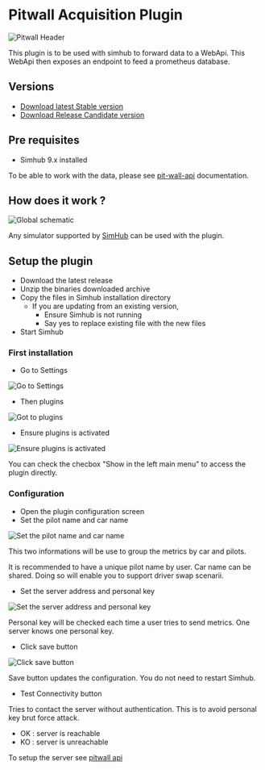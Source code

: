 # Pitwall Acquisition Plugin

![Pitwall Header](./docs/assets/pitwall-header.png)

This plugin is to be used with simhub to forward data to a WebApi. This WebApi then exposes an endpoint to feed a prometheus database.

## Versions
- [Download latest Stable version](https://github.com/macreiben-dev/pit-wall-acquisition/releases/tag/Live-20240605.3-822)
- [Download Release Candidate version](https://github.com/macreiben-dev/pit-wall-acquisition/releases/tag/RC-20240605.1-820)

## Pre requisites

- Simhub 9.x installed

To be able to work with the data, please see [pit-wall-api](https://github.com/macreiben-dev/pit-wall-api) documentation.

## How does it work ?

![Global schematic](./docs/assets/pitwall_prez.png)

Any simulator supported by [SimHub](https://www.simhubdash.com/) can be used with the plugin.

## Setup the plugin

- Download the latest release
- Unzip the binaries downloaded archive
- Copy the files in Simhub installation directory
  - If you are updating from an existing version,
    - Ensure Simhub is not running
    - Say yes to replace existing file with the new files
- Start Simhub

### First installation

- Go to Settings

![Go to Settings](./docs/assets/Slide2.png)

- Then plugins

![Got to plugins](./docs//assets/Slide3.PNG)

- Ensure plugins is activated

![Ensure plugins is activated](./docs//assets/Slide4.PNG)

You can check the checbox "Show in the left main menu" to access the plugin directly.

### Configuration

- Open the plugin configuration screen
- Set the pilot name and car name

![Set the pilot name and car name](./docs/assets/SETUP_Slide1.PNG)

This two informations will be use to group the metrics by car and pilots.

It is recommended to have a unique pilot name by user. Car name can be shared. Doing so will enable you to support driver swap scenarii.

- Set the server address and personal key

![Set the server address and personal key](./docs/assets/SETUP_Slide2.PNG)

Personal key will be checked each time a user tries to send metrics. One server knows one personal key.

- Click save button

![Click save button](./docs/assets/SETUP_Slide3.PNG)

Save button updates the configuration. You do not need to restart Simhub.

- Test Connectivity button

Tries to contact the server without authentication. This is to avoid personal key brut force attack.

- OK : server is reachable
- KO : server is unreachable

To setup the server see [pitwall api](https://github.com/macreiben-dev/pit-wall-api)
